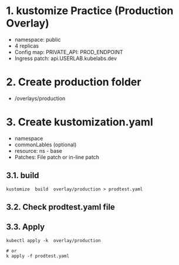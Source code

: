 # 1. kustomize Practice (Production Overlay)<!-- omit in TOC -->

- namespace: public
- 4 replicas
- Config map: PRIVATE_API:  PROD_ENDPOINT
- Ingress patch: api.USERLAB.kubelabs.dev
# 2. Create production folder
- /overlays/production

# 3. Create kustomization.yaml
- namespace
- commonLables (optional)
- resource: ns - base
- Patches: File patch or in-line patch

## 3.1. build
```vim
kustomize  build  overlay/production > prodtest.yaml
```

## 3.2. Check prodtest.yaml file
## 3.3. Apply
```vim
kubectl apply -k  overlay/production

# or
k apply -f prodtest.yaml
```
